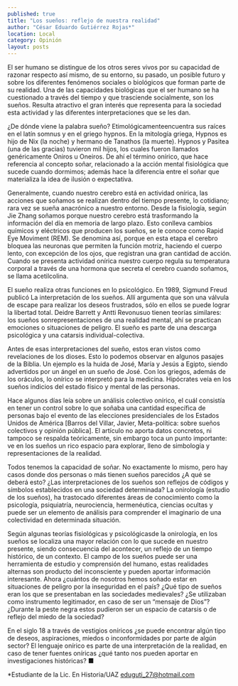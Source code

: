 ```yaml
---
published: true
title: "Los sueños: reflejo de nuestra realidad"
author: "César Eduardo Gutiérrez Rojas*"
location: Local
category: Opinión
layout: posts
---
```


El ser humano se distingue de los otros seres vivos por su capacidad de razonar respecto así mismo, de su entorno, su pasado, un posible futuro y sobre los diferentes fenómenos sociales o biológicos que forman parte de su realidad. 
Una de las capacidades biológicas que el ser humano se ha cuestionado a través del tiempo y que trasciende socialmente, son los sueños. Resulta atractivo el gran interés que representa para la sociedad esta actividad y las diferentes interpretaciones que se les dan.

¿De dónde viene la palabra sueño? Etimológicamenteencuentra sus raíces en el latín somnus y en el griego hypnos. En la mitología griega, Hypnos es hijo de Nix (la noche) y hermano de Tanathos (la muerte). Hypnos y Pasitea (una de las gracias) tuvieron mil hijos, los cuales fueron llamados genéricamente Oniros u Oneiros. De ahí el término onírico, que hace referencia al concepto soñar, relacionado a la acción mental fisiológica que sucede cuando dormimos; además hace la diferencia entre el soñar que materializa la idea de ilusión o expectativa.

Generalmente, cuando nuestro cerebro está en actividad onírica, las acciones que soñamos se realizan dentro del tiempo presente, lo cotidiano; rara vez se sueña anacrónico a nuestro entorno. Desde la fisiología, según Jie Zhang soñamos porque nuestro cerebro está trasformando la información del día en memoria de largo plazo. Esto conlleva cambios químicos y eléctricos que producen los sueños, se le conoce como Rapid Eye Moviment (REM). Se denomina así, porque en esta etapa el cerebro bloquea las neuronas que permiten la función motriz, haciendo el cuerpo lento, con excepción de los ojos, que registran una gran cantidad de acción. Cuando se presenta actividad onírica nuestro cuerpo regula su temperatura corporal a través de una hormona que secreta el cerebro cuando soñamos, se llama acetilcolina.

El sueño realiza otras funciones en lo psicológico. En 1989, Sigmund Freud publicó La interpretación de los sueños. Allí argumenta que son una válvula de escape para realizar los deseos frustrados, sólo en ellos se puede lograr la libertad total.
Deidre Barrett y Antti Revonusuo tienen teorías similares: los sueños sonrepresentaciones de una realidad mental, ahí se practican emociones o situaciones de peligro. El sueño es parte de una descarga psicológica y una catarsis individual-colectiva.

Antes de esas interpretaciones del sueño, estos eran vistos como revelaciones de los dioses. Esto lo podemos observar en algunos pasajes de la Biblia. Un ejemplo es la huida de José, María y Jesús a Egipto, siendo advertidos por un ángel en un sueño de José. Con los griegos, además de los oráculos, lo onírico se interpretó para la medicina. Hipócrates veía en los sueños indicios del estado físico y mental de las personas.

Hace algunos días leía sobre un análisis colectivo onírico, el cuál consistía en tener un control sobre lo que soñaba una cantidad específica de personas bajo el evento de las elecciones presidenciales de los Estados Unidos de América [Barros del Villar, Javier, Meta-política: sobre sueños colectivos y opinión pública]. El artículo no aporta datos concretos, ni tampoco se respalda teóricamente, sin embargo toca un punto importante: ve en los sueños un rico espacio para explorar, lleno de simbología y representaciones de la realidad.

Todos tenemos la capacidad de soñar. No exactamente lo mismo, pero hay casos donde dos personas o más tienen sueños parecidos ¿A qué se deberá esto? ¿Las interpretaciones de los sueños son reflejos de códigos y símbolos establecidos en una sociedad determinada? La onirología (estudio de los sueños), ha trastocado diferentes áreas de conocimiento como la psicología, psiquiatría, neurociencia, hermenéutica, ciencias ocultas y puede ser un elemento de análisis para comprender el imaginario de una colectividad en determinada situación.

Según algunas teorías fisiológicas y psicológicasde la onirología, en los sueños se localiza una mayor relación con lo que sucede en nuestro presente, siendo consecuencia del acontecer, un reflejo de un tiempo histórico, de un contexto.
El campo de los sueños puede ser una herramienta de estudio y comprensión del humano, estas realidades alternas son producto del inconsciente y pueden aportar información interesante. Ahora ¿cuántos de nosotros hemos soñado estar en situaciones de peligro por la inseguridad en el país? ¿Qué tipo de sueños eran los que se presentaban en las sociedades medievales? ¿Se utilizaban como instrumento legitimador, en caso de ser un “mensaje de Dios”? ¿Durante la peste negra estos pudieron ser un espacio de catarsis o de reflejo del miedo de la sociedad?

En el siglo 18 a través de vestigios oníricos ¿se puede encontrar algún tipo de deseos, aspiraciones, miedos o inconformidades por parte de algún sector? El lenguaje onírico es parte de una interpretación de la realidad, en caso de tener fuentes oníricas ¿qué tanto nos pueden aportar en investigaciones históricas? ■

*Estudiante de la Lic. En Historia/UAZ
eduguti_27@hotmail.com
